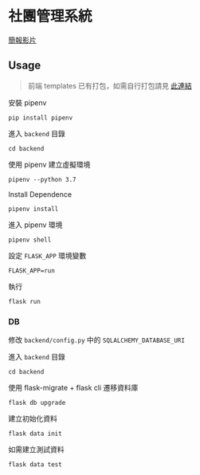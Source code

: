 # 社團管理系統

[簡報影片](https://youtu.be/-KhV7QNqIF4)

## Usage

> 前端 templates 已有打包，如需自行打包請見 [此連結](frontend/README.md)

安裝 pipenv
```
pip install pipenv
```

進入 `backend` 目錄
```
cd backend
```

使用 pipenv 建立虛擬環境
```
pipenv --python 3.7
```

Install Dependence
```
pipenv install
```

進入 pipenv 環境
```
pipenv shell
```

設定 `FLASK_APP` 環境變數
```
FLASK_APP=run
```

執行
```
flask run
```

### DB

修改 `backend/config.py` 中的 `SQLALCHEMY_DATABASE_URI`

進入 `backend` 目錄
```
cd backend
```

使用 flask-migrate + flask cli 遷移資料庫
```
flask db upgrade
```

建立初始化資料
```
flask data init
```

如需建立測試資料
```
flask data test
```